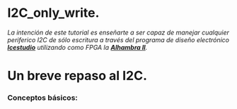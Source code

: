 # I2C_only_write.

*La intención de este tutorial es enseñarte a ser capaz de manejar cualquier periferico I2C de sólo escritura a través del programa de diseño electrónico [**Icestudio**](https://github.com/FPGAwars/icestudio) utilizando como FPGA la [**Alhambra II**](https://alhambrabits.com/alhambra/).*

# Un breve repaso al I2C.
### Conceptos básicos:


